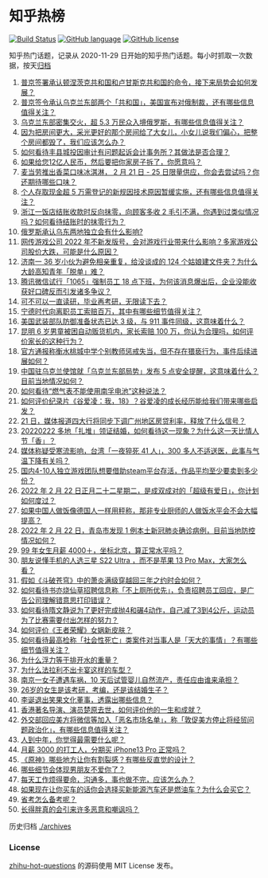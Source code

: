 # 知乎热榜
[![Build Status](https://github.com/ToWeLong/zhihu-hot-questions/workflows/CI/badge.svg)](https://github.com/ToWeLong/zhihu-hot-questions/actions)
[![GitHub language](https://img.shields.io/badge/language-golang-orange.svg)](https://golang.org/)
[![GitHub license](https://img.shields.io/github/license/ToWeLong/zhihu-hot-questions)](https://github.com/ToWeLong/zhihu-hot-questions/blob/main/LICENSE)

知乎热门话题，记录从 2020-11-29 日开始的知乎热门话题。每小时抓取一次数据，按天[归档](./archives)

<!-- BEGIN -->

1. [普京签署承认顿涅茨克共和国和卢甘斯克共和国的命令，接下来局势会如何发展？](https://www.zhihu.com/question/517959142)
1. [普京签令承认乌克兰东部两个「共和国」，美国宣布对俄制裁，还有哪些信息值得关注？](https://www.zhihu.com/question/517965302)
1. [乌克兰东部密集交火，超 5.3 万民众入境俄罗斯，有哪些信息值得关注？](https://www.zhihu.com/question/517783305)
1. [因为把房间更大，采光更好的那个房间给了大女儿，小女儿说我们偏心，把整个房间都毁了，我们应该怎么办？](https://www.zhihu.com/question/517488047)
1. [如何看待丰县城投因审计有问题起诉会计事务所？其做法是否合理？](https://www.zhihu.com/question/517277736)
1. [如果给您12亿人民币，然后要把你家房子拆了，你愿意吗？](https://www.zhihu.com/question/517004208)
1. [麦当劳推出香菜口味冰淇淋， 2 月 21 日 - 25 日限量供应，你会去尝试吗？你还期待哪些口味？](https://www.zhihu.com/question/516941364)
1. [个人存取现金超 5 万需登记的新规因技术原因暂缓实施，还有哪些信息值得关注？](https://www.zhihu.com/question/517901939)
1. [浙江一饭店结账收款时反向抹零，向顾客多收 2 毛引不满，你遇到过类似情况吗？如何看待结账时的抹零行为？](https://www.zhihu.com/question/516846381)
1. [俄罗斯承认乌东两地独立会有什么影响?](https://www.zhihu.com/question/517961374)
1. [网传游戏公司 2022 年不新发版号，会对游戏行业带来什么影响？多家游戏公司股价大跌，可能是什么原因？](https://www.zhihu.com/question/517842726)
1. [济南一 36 岁小伙为避免相亲重复，给没谈成的 124 个姑娘建文件夹？为什么大龄高知青年「脱单」难？](https://www.zhihu.com/question/516536480)
1. [腾讯微信试行「1065」强制员工 18 点下班，为何该消息爆出后，企业没能收获好口碑反而引发诸多争议？](https://www.zhihu.com/question/517410118)
1. [可不可以一直读研，毕业再考研，无限读下去？](https://www.zhihu.com/question/517070040)
1. [宁德时代向离职员工索赔百万，其中有哪些细节值得关注？](https://www.zhihu.com/question/517430922)
1. [美国武装部队防御准备状态已达 3 级，与 911 事件同级，这意味着什么？](https://www.zhihu.com/question/517901354)
1. [昆明 6 岁男童被困自动贩货机内，家长索赔 100 万，你认为合理吗，如何评价家长的这种行为？](https://www.zhihu.com/question/517823481)
1. [官方通报称衡水桃城中学个别教师惩戒失当，但不存在猥亵行为，事件后续进展如何？](https://www.zhihu.com/question/517984905)
1. [中国驻乌克兰使馆就「乌克兰东部局势」发布 5 点安全提醒，这意味着什么？目前当地情况如何？](https://www.zhihu.com/question/518000766)
1. [如何看待“燃气表不能使用南孚电池”这种说法？](https://www.zhihu.com/question/517600645)
1. [如何评价纪录片《谷爱凌：我，18》？谷爱凌的成长经历能给我们带来哪些启发？](https://www.zhihu.com/question/517862607)
1. [21 日，媒体报道四大行将同步下调广州地区房贷利率，释放了什么信号？](https://www.zhihu.com/question/517825562)
1. [20220222 多地「扎堆」领证结婚，如何看待这一现象？为什么这一天比情人节「香」？](https://www.zhihu.com/question/517973311)
1. [媒体称疑受寒流影响，台湾「一夜猝死 41 人」，300 多人不适送医，此事与气温下降有关吗？](https://www.zhihu.com/question/517780419)
1. [国内4-10人独立游戏团队想要借助steam平台存活，作品平均至少要卖到多少份？](https://www.zhihu.com/question/60895931)
1. [2022 年 2 月 22 日正月二十二星期二，是成双成对的「超级有爱日」，你计划如何度过？](https://www.zhihu.com/question/517968597)
1. [如果中国人做饭像德国人一样用秤称，那非专业厨师的人做饭水平会不会大幅提高？](https://www.zhihu.com/question/516803105)
1. [2022 年 2 月 22 日，青岛市发现 1 例本土新冠肺炎确诊病例，目前当地防控情况如何？](https://www.zhihu.com/question/518014115)
1. [99 年女生月薪 4000＋，坐标北京，算正常水平吗？](https://www.zhihu.com/question/517674690)
1. [朋友说懂手机的人选三星 S22 Ultra ，而不是苹果 13 Pro Max，大家怎么看？](https://www.zhihu.com/question/516730102)
1. [假如《斗破苍穹》中的萧炎满级穿越回三年之约时会如何？](https://www.zhihu.com/question/505387644)
1. [如何看待书亦烧仙草招聘信息称「不上厕所优先」，负责招聘员工回应，是广告公司理解错意思打印错误？](https://www.zhihu.com/question/517800663)
1. [如何看待隋文静说为了更好完成抛4和碾4动作，自己减了3到4公斤，运动员为了比赛需要付出怎样的努力？](https://www.zhihu.com/question/517818468)
1. [如何评价《王者荣耀》女娲新皮肤？](https://www.zhihu.com/question/517795025)
1. [如何看待最高检称「社会性死亡」类案件对当事人是「天大的事情」？有哪些细节值得关注？](https://www.zhihu.com/question/517808737)
1. [为什么浮力等于排开水的重量？](https://www.zhihu.com/question/517441654)
1. [为什么法拉利不出卡宴这样的车型？](https://www.zhihu.com/question/325037415)
1. [南京一女子遭遇车祸，10 天后试管婴儿自然流产，责任应由谁来承担？](https://www.zhihu.com/question/517770995)
1. [26岁的女生是该考研，考编，还是该结婚生子？](https://www.zhihu.com/question/517812732)
1. [李诞退出笑果文化董事，透露出哪些信息？](https://www.zhihu.com/question/517793438)
1. [香港著名导演、演员楚原去世，如何评价他的一生和成就？](https://www.zhihu.com/question/517912011)
1. [外交部回应美方将微信等加入「恶名市场名单」，称「敦促美方停止将经贸问题政治化」，有哪些信息值得关注？](https://www.zhihu.com/question/517292896)
1. [人到中年，你觉得最需要什么呢？](https://www.zhihu.com/question/517301379)
1. [月薪 3000 的打工人，分期买 iPhone13 Pro 正常吗？](https://www.zhihu.com/question/517041180)
1. [《原神》哪些地方让你有割裂感？有哪些反直觉的设计？](https://www.zhihu.com/question/517796864)
1. [哪些细节会体现男朋友不爱你了？](https://www.zhihu.com/question/265618616)
1. [每天工作烦得要命，沟通多，事也做不完，应该怎么办？](https://www.zhihu.com/question/329109129)
1. [如果现在让你买车的话你会选择买新能源汽车还是燃油车？为什么会买它？](https://www.zhihu.com/question/517971081)
1. [省考怎么备考呢？](https://www.zhihu.com/question/507686380)
1. [长得胖真的会引来许多恶意和嘲讽吗？](https://www.zhihu.com/question/517906774)

<!-- END -->

历史归档 [./archives](./archives)


### License
[zhihu-hot-questions](https://github.com/towelong/zhihu-hot-questions) 的源码使用 MIT License 发布。